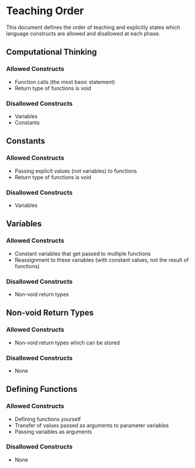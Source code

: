 # Teaching Order

This document defines the order of teaching and explicitly states which language constructs are allowed and disallowed at each phase.

## Computational Thinking

### Allowed Constructs
- Function calls (the most basic statement)
- Return type of functions is void

### Disallowed Constructs
- Variables
- Constants

## Constants

### Allowed Constructs
- Passing explicit values (not variables) to functions
- Return type of functions is void

### Disallowed Constructs
- Variables

## Variables

### Allowed Constructs
- Constant variables that get passed to multiple functions
- Reassignment to these variables (with constant values, not the result of functions)

### Disallowed Constructs
- Non-void return types

## Non-void Return Types

### Allowed Constructs
- Non-void return types which can be stored

### Disallowed Constructs
- None

## Defining Functions

### Allowed Constructs
- Defining functions yourself
- Transfer of values passed as arguments to parameter variables
- Passing variables as arguments

### Disallowed Constructs
- None
